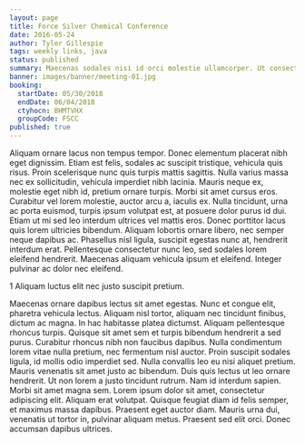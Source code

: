 ```yaml
---
layout: page
title: Force Silver Chemical Conference
date: 2016-05-24
author: Tyler Gillespie
tags: weekly links, java
status: published
summary: Maecenas sodales nisi id orci molestie ullamcorper. Ut consectetur.
banner: images/banner/meeting-01.jpg
booking:
  startDate: 05/30/2018
  endDate: 06/04/2018
  ctyhocn: BHMTVHX
  groupCode: FSCC
published: true
---
```

Aliquam ornare lacus non tempus tempor. Donec elementum placerat nibh eget dignissim. Etiam est felis, sodales ac suscipit tristique, vehicula quis risus. Proin scelerisque nunc quis turpis mattis sagittis. Nulla varius massa nec ex sollicitudin, vehicula imperdiet nibh lacinia. Mauris neque ex, molestie eget nibh id, pretium ornare turpis. Morbi sit amet cursus eros. Curabitur vel lorem molestie, auctor arcu a, iaculis ex. Nulla tincidunt, urna ac porta euismod, turpis ipsum volutpat est, at posuere dolor purus id dui. Etiam ut mi sed leo interdum ultrices vel mattis eros. Donec porttitor lacus quis lorem ultricies bibendum. Aliquam lobortis ornare libero, nec semper neque dapibus ac. Phasellus nisl ligula, suscipit egestas nunc at, hendrerit interdum erat. Pellentesque consectetur nunc leo, sed sodales lorem eleifend hendrerit. Maecenas aliquam vehicula ipsum et eleifend. Integer pulvinar ac dolor nec eleifend.

1 Aliquam luctus elit nec justo suscipit pretium.

Maecenas ornare dapibus lectus sit amet egestas. Nunc et congue elit, pharetra vehicula lectus. Aliquam nisl tortor, aliquam nec tincidunt finibus, dictum ac magna. In hac habitasse platea dictumst. Aliquam pellentesque rhoncus turpis. Quisque sit amet sem et turpis bibendum hendrerit a sed purus. Curabitur rhoncus nibh non faucibus dapibus. Nulla condimentum lorem vitae nulla pretium, nec fermentum nisl auctor. Proin suscipit sodales ligula, id mollis odio imperdiet sed. Nulla convallis leo eu nisi aliquet pretium. Mauris venenatis sit amet justo ac bibendum. Duis quis lectus ut leo ornare hendrerit. Ut non lorem a justo tincidunt rutrum. Nam id interdum sapien. Morbi sit amet magna sem.
Lorem ipsum dolor sit amet, consectetur adipiscing elit. Aliquam erat volutpat. Quisque feugiat diam id felis semper, et maximus massa dapibus. Praesent eget auctor diam. Mauris urna dui, venenatis ut tortor in, pulvinar aliquam metus. Praesent sed elit orci. Donec accumsan dapibus ultrices.
